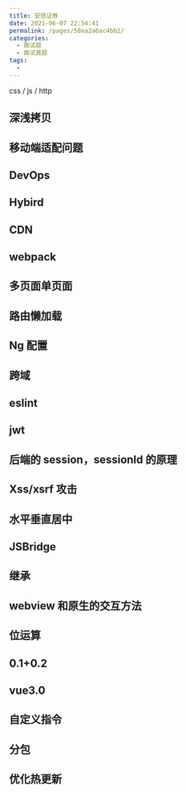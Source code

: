 ```yaml
---
title: 安信证券
date: 2021-06-07 22:54:41
permalink: /pages/58ea2a6ac4bb2/
categories:
  - 面试题
  - 面试真题
tags:
  -
---
```


css / js / http

<!-- more -->

## 深浅拷贝

## 移动端适配问题

## DevOps

## Hybird

## CDN

## webpack

## 多页面单页面

## 路由懒加载

## Ng 配置

## 跨域

## eslint

## jwt

## 后端的 session，sessionId 的原理

## Xss/xsrf 攻击

## 水平垂直居中

## JSBridge

## 继承

## webview 和原生的交互方法

## 位运算

## 0.1+0.2

## vue3.0

## 自定义指令

## 分包

## 优化热更新
